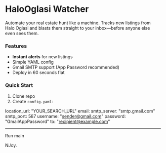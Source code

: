 # HaloOglasi Watcher
Automate your real estate hunt like a machine. Tracks new listings from Halo Oglasi and blasts them straight to your inbox—before anyone else even sees them.

### Features
- **Instant alerts** for new listings
- Simple YAML config
- Gmail SMTP support (App Password recommended)
- Deploy in 60 seconds flat

### Quick Start
1. Clone repo
2. Create `config.yaml`:


location_url: "YOUR_SEARCH_URL"
email:
smtp_server: "smtp.gmail.com"
smtp_port: 587
username: "sender@gmail.com"
password: "GmailAppPassword"
to: "recipient@example.com"

---
Run main

NJoy. 
